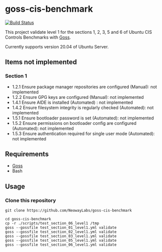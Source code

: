 goss-cis-benchmark
===

[![Build Status](https://travis-ci.org/NeowayLabs/goss-cis-benchmark.svg?branch=master)](https://travis-ci.org/NeowayLabs/goss-cis-benchmark)

This project validate level 1 for the sections 1, 2, 3, 5 and 6 of Ubuntu CIS Controls Benchmarks with [Goss](https://github.com/aelsabbahy/goss).

Currently supports version 20.04 of Ubuntu Server.

## Items not implemented

### Section 1

  * 1.2.1 Ensure package manager repositories are configured (Manual): not implemented
  * 1.2.2 Ensure GPG keys are configured (Manual): not implemented
  * 1.4.1 Ensure AIDE is installed (Automated) : not implemented
  * 1.4.2 Ensure filesystem integrity is regularly checked (Automated): not implemented
  * 1.5.1 Ensure bootloader password is set (Automated): not implemented
  * 1.5.2 Ensure permissions on bootloader config are configured (Automated): not implemented
  * 1.5.3 Ensure authentication required for single user mode (Automated): not implemented

## Requirements

* [Goss](https://github.com/aelsabbahy/goss#installation)
* Bash

## Usage

### Clone this repository

```shell
git clone https://github.com/NeowayLabs/goss-cis-benchmark
```

```shell
cd goss-cis-benchmark
cp -r ./scripts/test_section_06_level1 /tmp
goss --gossfile test_section_01_level1.yml validate
goss --gossfile test_section_02_level1.yml validate
goss --gossfile test_section_03_level1.yml validate
goss --gossfile test_section_05_level1.yml validate
goss --gossfile test_section_06_level1.yml validate
```
